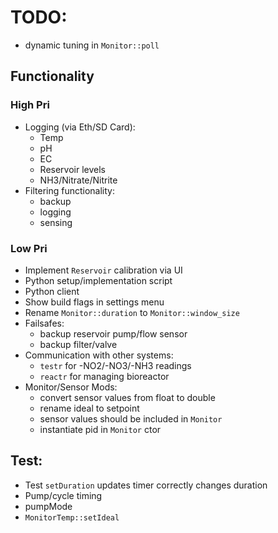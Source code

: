 # TODO:

- dynamic tuning in `Monitor::poll`


## Functionality

### High Pri
- Logging (via Eth/SD Card):
  - Temp
  - pH
  - EC
  - Reservoir levels
  - NH3/Nitrate/Nitrite
- Filtering functionality:
  - backup
  - logging
  - sensing

### Low Pri
- Implement `Reservoir` calibration via UI
- Python setup/implementation script
- Python client
- Show build flags in settings menu
- Rename `Monitor::duration` to `Monitor::window_size`
- Failsafes:
  - backup reservoir pump/flow sensor
  - backup filter/valve
- Communication with other systems:
  - `testr` for -NO2/-NO3/-NH3 readings
  - `reactr` for managing bioreactor
- Monitor/Sensor Mods:
  - convert sensor values from float to double
  - rename ideal to setpoint
  - sensor values should be included in `Monitor`
  - instantiate pid in `Monitor` ctor


## Test:
- Test `setDuration` updates timer correctly changes duration
- Pump/cycle timing
- pumpMode
- `MonitorTemp::setIdeal`